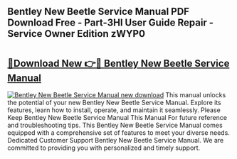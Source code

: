 ## Bentley New Beetle Service Manual PDF Download Free - Part-3Hl User Guide Repair - Service Owner Edition zWYP0

# <h2><a href="http://bc83027.oget.top/?id=Bentley+New+Beetle+Service+Manual">🔗Download New 👉🔴 Bentley New Beetle Service Manual</a></h2>

[![Bentley New Beetle Service Manual new download](https://i.imgur.com/5g1atiW.png)](http://bc83027.oget.top/?id=Bentley+New+Beetle+Service+Manual)
This manual unlocks the potential of your new Bentley New Beetle Service Manual. Explore its features, learn how to install, operate, and maintain it seamlessly. Please Keep Bentley New Beetle Service Manual This Manual For future reference and troubleshooting tips. This Bentley New Beetle Service Manual comes equipped with a comprehensive set of features to meet your diverse needs. Dedicated Customer Support Bentley New Beetle Service Manual. We are committed to providing you with personalized and timely support.
